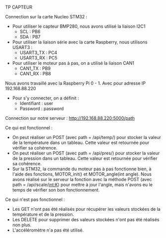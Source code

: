TP CAPTEUR

Connection sur la carte Nucleo STM32 :
  - Pour utiliser le capteur BMP280, nous avons utilisé la liaison I2C1
       - SCL : PB6
       - SDA : PB7
  - Pour utiliser la liaison série avec la carte Raspberry, nous utilisons USART3 :
       -  USART3_TX : PC4
       -  USART3_RX : PC5
  - Pour utiliser le moteur pas à pas, on a utilisé la liaison CAN1
       - CAN1_TX : PB9
       - CAN1_RX : PB8

Nous avons travaillé avec la Raspberry Pi 0 - 1. Avec pour adresse IP 192.168.88.220
  - Pour s'y connecter, on a définit : 
       - Identifiant : user
       - Password    : password

Connection sur notre serveur : http://192.168.88.220:5000/path 


Ce qui est fonctionnel :
  - On peut réaliser un POST (avec path = /api/temp/) pour stocker la valeur de la température dans un tableau.
    Cette valeur est retournée pour vérifier sa cohérence.
  - On peut réaliser un POST (avec path = /api/pres/) pour stocker la valeur de la pression dans un tableau.
    Cette valeur est retournée pour vérifier sa cohérence.
  - Sur la STM32, la commande du moteur pas à pas fonctionne bien, à l'aide des fonctions, MOTOR_init() et MOTOR_angle(int angle).
    Nous avons réalisé sur le serveur la fonction avec la méthode POST (avec path = /api/scale/<int:K>) pour mettre à jour l'angle, mais n'avons eu le temps de vérifier son bon fonctionnement.

Ce qui n'est pas fonctionnel :
   - Les GET n'ont pas été réalisés pour récupérer les valeurs stockées de la température et de la pression.
   - Les DELETE pour supprimer des valeurs stockées n'ont pas été réalisés non plus.
   - L'accéléromètre n'a pas été utilisé.

